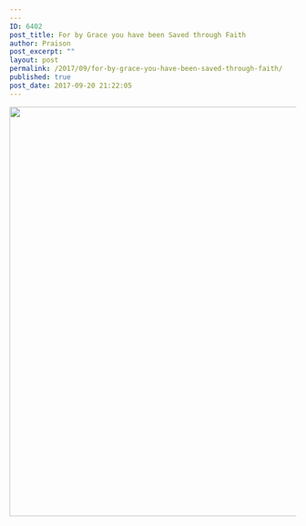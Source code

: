 ```yaml
---
---
ID: 6402
post_title: For by Grace you have been Saved through Faith
author: Praison
post_excerpt: ""
layout: post
permalink: /2017/09/for-by-grace-you-have-been-saved-through-faith/
published: true
post_date: 2017-09-20 21:22:05
---
```

<img class="aligncenter size-large" src="http://ift.tt/2fBtMtF" width="720" />